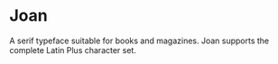 # Joan

A serif typeface suitable for books and magazines.
Joan supports the complete Latin Plus character set.
